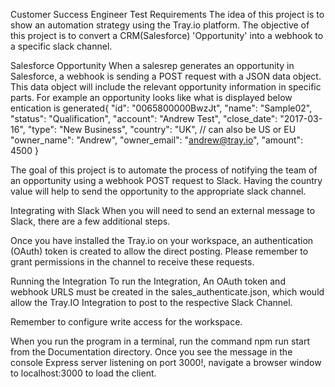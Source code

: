 Customer Success Engineer Test 
Requirements
The idea of this project is to show an automation strategy using the Tray.io platform. The objective of this project is to convert a CRM(Salesforce) 'Opportunity' into a webhook to a specific slack channel.

Salesforce Opportunity
When a salesrep generates an opportunity in Salesforce, a webhook is sending a POST request with a JSON data object. This data object will include the relevant opportunity information in specific parts. For example an opportunity looks like what is displayed below
entication
 is generated{
"id": "0065800000BwzJt",
"name": "Sample02",
"status": "Qualification",
"account": "Andrew Test",
"close_date": "2017-03-16",
"type": "New Business",
"country": "UK", // can also be US or EU
"owner_name": "Andrew",
"owner_email": "andrew@tray.io",
"amount": 4500
}

The goal of this project is to automate the process of notifying the team of an opportunity using a webhook POST request to Slack. Having the country value will help to send the opportunity to the appropriate slack channel.

Integrating with Slack
When you will need to send an external message to Slack, there are a few additional steps.

Once you have installed the Tray.io on your workspace, an authentication (OAuth) token is created to allow the direct posting. Please remember to grant permissions in the channel to receive these requests.

Running the Integration
To run the Integration,
An OAuth token and webhook URLS must be created in the sales_authenticate.json, which would allow the Tray.IO Integration to post to the respective Slack Channel. 

Remember to configure write access for the workspace.

When you run the program in a terminal, run the command npm run start from the Documentation directory. Once you see the message in the console Express server listening on port 3000!, navigate a browser window to localhost:3000 to load the client.
